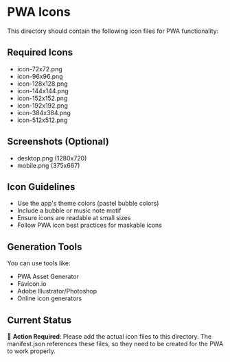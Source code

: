 # PWA Icons

This directory should contain the following icon files for PWA functionality:

## Required Icons
- icon-72x72.png
- icon-96x96.png
- icon-128x128.png
- icon-144x144.png
- icon-152x152.png
- icon-192x192.png
- icon-384x384.png
- icon-512x512.png

## Screenshots (Optional)
- desktop.png (1280x720)
- mobile.png (375x667)

## Icon Guidelines
- Use the app's theme colors (pastel bubble colors)
- Include a bubble or music note motif
- Ensure icons are readable at small sizes
- Follow PWA icon best practices for maskable icons

## Generation Tools
You can use tools like:
- PWA Asset Generator
- Favicon.io
- Adobe Illustrator/Photoshop
- Online icon generators

## Current Status
🚨 **Action Required**: Please add the actual icon files to this directory.
The manifest.json references these files, so they need to be created for the PWA to work properly.